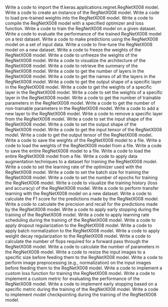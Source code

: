 Write a code to import the tf.keras.applications.regnet.RegNetX008 model.
Write a code to create an instance of the RegNetX008 model.
Write a code to load pre-trained weights into the RegNetX008 model.
Write a code to compile the RegNetX008 model with a specified optimizer and loss function.
Write a code to train the RegNetX008 model on a given dataset.
Write a code to evaluate the performance of the trained RegNetX008 model on a test dataset.
Write a code to make predictions using the RegNetX008 model on a set of input data.
Write a code to fine-tune the RegNetX008 model on a new dataset.
Write a code to freeze the weights of the RegNetX008 model.
Write a code to unfreeze the weights of the RegNetX008 model.
Write a code to visualize the architecture of the RegNetX008 model.
Write a code to retrieve the summary of the RegNetX008 model.
Write a code to get the number of layers in the RegNetX008 model.
Write a code to get the names of all the layers in the RegNetX008 model.
Write a code to get the output shape of a specific layer in the RegNetX008 model.
Write a code to get the weights of a specific layer in the RegNetX008 model.
Write a code to set the weights of a specific layer in the RegNetX008 model.
Write a code to get the number of trainable parameters in the RegNetX008 model.
Write a code to get the number of non-trainable parameters in the RegNetX008 model.
Write a code to add a new layer to the RegNetX008 model.
Write a code to remove a specific layer from the RegNetX008 model.
Write a code to set the input shape of the RegNetX008 model.
Write a code to set the output shape of the RegNetX008 model.
Write a code to get the input tensor of the RegNetX008 model.
Write a code to get the output tensor of the RegNetX008 model.
Write a code to save the weights of the RegNetX008 model to a file.
Write a code to load the weights of the RegNetX008 model from a file.
Write a code to save the entire RegNetX008 model to a file.
Write a code to load the entire RegNetX008 model from a file.
Write a code to apply data augmentation techniques to a dataset for training the RegNetX008 model.
Write a code to set the learning rate of the optimizer used with the RegNetX008 model.
Write a code to set the batch size for training the RegNetX008 model.
Write a code to set the number of epochs for training the RegNetX008 model.
Write a code to visualize the training history (loss and accuracy) of the RegNetX008 model.
Write a code to perform transfer learning with the RegNetX008 model on a new dataset.
Write a code to calculate the F1 score for the predictions made by the RegNetX008 model.
Write a code to calculate the precision and recall for the predictions made by the RegNetX008 model.
Write a code to apply early stopping during the training of the RegNetX008 model.
Write a code to apply learning rate scheduling during the training of the RegNetX008 model.
Write a code to apply dropout regularization to the RegNetX008 model.
Write a code to apply batch normalization to the RegNetX008 model.
Write a code to apply weight decay regularization to the RegNetX008 model.
Write a code to calculate the number of flops required for a forward pass through the RegNetX008 model.
Write a code to calculate the number of parameters in the RegNetX008 model.
Write a code to resize the input images to a specific size before feeding them to the RegNetX008 model.
Write a code to perform image preprocessing (e.g., normalization) on the input images before feeding them to the RegNetX008 model.
Write a code to implement a custom loss function for training the RegNetX008 model.
Write a code to implement a custom metric for evaluating the performance of the RegNetX008 model.
Write a code to implement early stopping based on a specific metric during the training of the RegNetX008 model.
Write a code to implement model checkpointing during the training of the RegNetX008 model.